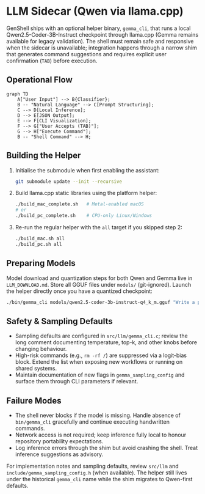 # LLM Sidecar (Qwen via llama.cpp)

GenShell ships with an optional helper binary, `gemma_cli`, that runs a local Qwen2.5-Coder-3B-Instruct checkpoint through llama.cpp (Gemma remains available for legacy validation). The shell must remain safe and responsive when the sidecar is unavailable; integration happens through a narrow shim that generates command suggestions and requires explicit user confirmation (`TAB`) before execution.

## Operational Flow
```mermaid
graph TD
    A["User Input"] --> B{Classifier};
    B -- "Natural Language" --> C[Prompt Structuring];
    C --> D[Local Inference];
    D --> E[JSON Output];
    E --> F[CLI Visualization];
    F --> G["User Accepts (TAB)"];
    G --> H["Execute Command"];
    B -- "Shell Command" --> H;
```

## Building the Helper
1. Initialise the submodule when first enabling the assistant:
   ```bash
   git submodule update --init --recursive
   ```
2. Build llama.cpp static libraries using the platform helper:
   ```bash
   ./build_mac_complete.sh   # Metal-enabled macOS
   # or
   ./build_pc_complete.sh    # CPU-only Linux/Windows
   ```
3. Re-run the regular helper with the `all` target if you skipped step 2:
   ```bash
   ./build_mac.sh all
   ./build_pc.sh all
   ```

## Preparing Models
Model download and quantization steps for both Qwen and Gemma live in `LLM_DOWNLOAD.md`. Store all GGUF files under `models/` (git-ignored). Launch the helper directly once you have a quantized checkpoint:
```bash
./bin/gemma_cli models/qwen2.5-coder-3b-instruct-q4_k_m.gguf "Write a portable shell test harness outline."
```

## Safety & Sampling Defaults
- Sampling defaults are configured in `src/llm/gemma_cli.c`; review the long comment documenting temperature, top-k, and other knobs before changing behaviour.
- High-risk commands (e.g., `rm -rf /`) are suppressed via a logit-bias block. Extend the list when exposing new workflows or running on shared systems.
- Maintain documentation of new flags in `gemma_sampling_config` and surface them through CLI parameters if relevant.

## Failure Modes
- The shell never blocks if the model is missing. Handle absence of `bin/gemma_cli` gracefully and continue executing handwritten commands.
- Network access is not required; keep inference fully local to honour repository portability expectations.
- Log inference errors through the shim but avoid crashing the shell. Treat inference suggestions as advisory.

For implementation notes and sampling defaults, review `src/llm` and `include/gemma_sampling_config.h` (when available). The helper still lives under the historical `gemma_cli` name while the shim migrates to Qwen-first defaults.
